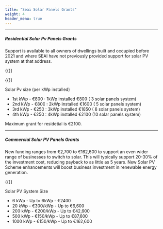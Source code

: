 ```yaml
---
title: "Seai Solar Panels Grants"
weight: 4
header_menu: true
--- 
```

---

##### Residential Solar Pv Panels Grants

Support is available to all owners of dwellings built and occupied before 2021 and where SEAI have not previously provided support for solar PV system at that address.

{{<extlink text="SEAI - Solar Electricity Grant" href="https://www.seai.ie/grants/home-energy-grants/solar-electricity-grant/" icon="fa fa-external-link">}}



{{<extlink text="Solar Electricity Calculator" href="https://www.seai.ie/tools/solar-electricity-calculator/" icon="fa fa-external-link">}}

Solar Pv size (per kWp installed)

- 1st kWp  -  €800 : 1kWp installed  €800 ( 3 solar panels system)
- 2nd kWp  -  €800 : 2kWp installed €1600 ( 5 solar panels system)
- 3rd kWp  -  €250 : 3kWp installed €1850 ( 8 solar panels system)
- 4th kWp  -  €250 : 4kWp installed €2100 (10 solar panels system)

Maximum grant for residetial is €2100.

---

##### Commercial Solar PV Panels Grants

New funding ranges from €2,700 to €162,600 to support an even wider range of businesses to switch to solar. This will typically support 20-30% of the investment cost, reducing payback to as little as 5 years. New Solar PV Scheme enhancements will boost business investment in renewable energy generation.

{{<extlink text="SEAI - Non-Domestic Microgen Grant" href="https://www.seai.ie/business-and-public-sector/business-grants-and-supports/commercial-solar-pv/" icon="fa fa-external-link">}}

Solar PV System Size

- 6 kWp - Up to 6kWp -      €2400
- 20 kWp - €300/kWp - Up to €6,600
- 200 kWp - €200/kWp - Up to €42,600
- 500 kWp - €150/kWp - Up to €87,600
- 1000 kWp - €150/kWp - Up to €162,600
